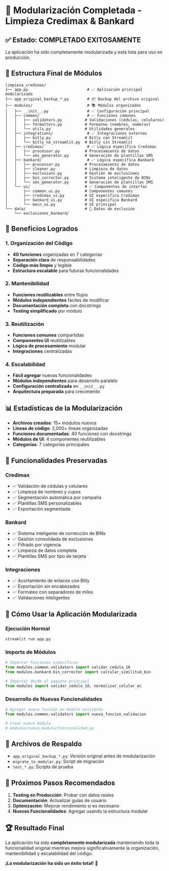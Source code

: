 # 🎉 Modularización Completada - Limpieza Credimax & Bankard

## ✅ **Estado: COMPLETADO EXITOSAMENTE**

La aplicación ha sido completamente modularizada y está lista para uso en producción.

## 📁 **Estructura Final de Módulos**

```
limpieza_credimax/
├── app.py                          # ✅ Aplicación principal modularizada
├── app_original_backup_*.py        # 📦 Backup del archivo original
├── modules/                        # 📚 Módulos organizados
│   ├── __init__.py                 # ✅ Configuración principal
│   ├── common/                     # ✅ Funciones comunes
│   │   ├── validators.py          # Validaciones (cédulas, celulares)
│   │   ├── formatters.py          # Formateo (nombres, números)
│   │   └── utils.py               # Utilidades generales
│   ├── integrations/               # ✅ Integraciones externas
│   │   ├── bitly.py               # Bitly con Streamlit
│   │   └── bitly_no_streamlit.py  # Bitly sin Streamlit
│   ├── credimax/                   # ✅ Lógica específica Credimax
│   │   ├── processor.py           # Procesamiento de datos
│   │   └── sms_generator.py       # Generación de plantillas SMS
│   ├── bankard/                    # ✅ Lógica específica Bankard
│   │   ├── processor.py           # Procesamiento de datos
│   │   ├── cleaner.py             # Limpieza de datos
│   │   ├── exclusions.py          # Gestión de exclusiones
│   │   ├── bin_corrector.py       # Sistema inteligente de BINs
│   │   └── sms_generator.py       # Generación de plantillas SMS
│   └── ui/                        # ✅ Componentes de interfaz
│       ├── common_ui.py           # Componentes comunes
│       ├── credimax_ui.py         # UI específica Credimax
│       ├── bankard_ui.py          # UI específica Bankard
│       └── main_ui.py             # UI principal
└── data/                          # 📁 Datos de exclusión
    └── exclusiones_bankard/
```

## 🚀 **Beneficios Logrados**

### **1. Organización del Código**
- **40 funciones** organizadas en 7 categorías
- **Separación clara** de responsabilidades
- **Código más limpio** y legible
- **Estructura escalable** para futuras funcionalidades

### **2. Mantenibilidad**
- **Funciones reutilizables** entre flujos
- **Módulos independientes** fáciles de modificar
- **Documentación completa** con docstrings
- **Testing simplificado** por módulo

### **3. Reutilización**
- **Funciones comunes** compartidas
- **Componentes UI** reutilizables
- **Lógica de procesamiento** modular
- **Integraciones** centralizadas

### **4. Escalabilidad**
- **Fácil agregar** nuevas funcionalidades
- **Módulos independientes** para desarrollo paralelo
- **Configuración centralizada** en `__init__.py`
- **Arquitectura preparada** para crecimiento

## 📊 **Estadísticas de la Modularización**

- **Archivos creados**: 15+ módulos nuevos
- **Líneas de código**: 2,000+ líneas organizadas
- **Funciones documentadas**: 40 funciones con docstrings
- **Módulos de UI**: 4 componentes reutilizables
- **Categorías**: 7 categorías principales

## 🔧 **Funcionalidades Preservadas**

### **Credimax**
- ✅ Validación de cédulas y celulares
- ✅ Limpieza de nombres y cupos
- ✅ Segmentación automática por campaña
- ✅ Plantillas SMS personalizables
- ✅ Exportación segmentada

### **Bankard**
- ✅ Sistema inteligente de corrección de BINs
- ✅ Gestión consolidada de exclusiones
- ✅ Filtrado por vigencia
- ✅ Limpieza de datos completa
- ✅ Plantillas SMS por tipo de tarjeta

### **Integraciones**
- ✅ Acortamiento de enlaces con Bitly
- ✅ Exportación sin encabezados
- ✅ Formateo con separadores de miles
- ✅ Validaciones inteligentes

## 🚀 **Cómo Usar la Aplicación Modularizada**

### **Ejecución Normal**
```bash
streamlit run app.py
```

### **Imports de Módulos**
```python
# Importar funciones específicas
from modules.common.validators import validar_cedula_10
from modules.bankard.bin_corrector import calcular_similitud_bin

# Importar desde el paquete principal
from modules import validar_cedula_10, normalizar_celular_ec
```

### **Desarrollo de Nuevas Funcionalidades**
```python
# Agregar nueva función en módulo existente
from modules.common.validators import nueva_funcion_validacion

# Crear nuevo módulo
# modules/nuevo_modulo/funcionalidad.py
```

## 📝 **Archivos de Respaldo**

- `app_original_backup_*.py`: Versión original antes de modularización
- `migrate_to_modular.py`: Script de migración
- `test_*.py`: Scripts de prueba

## 🎯 **Próximos Pasos Recomendados**

1. **Testing en Producción**: Probar con datos reales
2. **Documentación**: Actualizar guías de usuario
3. **Optimización**: Mejorar rendimiento si es necesario
4. **Nuevas Funcionalidades**: Agregar usando la estructura modular

## 🏆 **Resultado Final**

La aplicación ha sido **completamente modularizada** manteniendo toda la funcionalidad original mientras mejora significativamente la organización, mantenibilidad y escalabilidad del código.

**¡La modularización ha sido un éxito total!** 🎉
